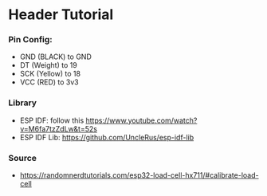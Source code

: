 # Header Tutorial

### Pin Config:
- GND (BLACK) to GND
- DT (Weight) to 19
- SCK (Yellow) to 18
- VCC (RED) to 3v3

### Library

- ESP IDF: follow this https://www.youtube.com/watch?v=M6fa7tzZdLw&t=52s
- ESP IDF Lib: https://github.com/UncleRus/esp-idf-lib

### Source
- https://randomnerdtutorials.com/esp32-load-cell-hx711/#calibrate-load-cell